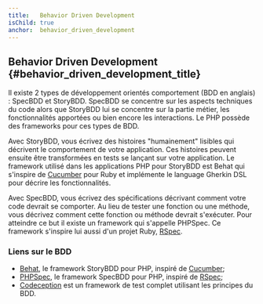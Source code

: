 ```yaml
---
title:   Behavior Driven Development
isChild: true
anchor:  behavior_driven_development
---
```


## Behavior Driven Development {#behavior_driven_development_title}

Il existe 2 types de développement orientés comportement (BDD en anglais) : SpecBDD et StoryBDD. SpecBDD se concentre sur les
aspects techniques du code alors que StoryBDD lui se concentre sur la partie métier, les fonctionnalités apportées ou
bien encore les interactions. Le PHP possède des frameworks pour ces types de BDD.

Avec StoryBDD, vous écrivez des histoires "humainement" lisibles qui décrivent le comportement de votre application.
Ces histoires peuvent ensuite être transformées en tests se lançant sur votre application. Le framework utilisé dans
les applications PHP pour StoryBDD est Behat qui s'inspire de [Cucumber](http://cukes.info/) pour Ruby et implémente
le language Gherkin DSL pour décrire les fonctionnalités.

Avec SpecBDD, vous écrivez des spécifications décrivant comment votre code devrait se comporter. Au lieu de tester
une fonction ou une méthode, vous décrivez comment cette fonction ou méthode devrait s'exécuter. Pour atteindre ce but
il existe un framework qui s'appelle PHPSpec. Ce framework s'inspire lui aussi d'un projet Ruby,
[RSpec](http://rspec.info/).

### Liens sur le BDD

* [Behat](http://behat.org/), le framework StoryBDD pour PHP, inspiré de [Cucumber](http://cukes.info/);
* [PHPSpec](http://www.phpspec.net/), le framework SpecBDD pour PHP, inspiré de [RSpec](http://rspec.info/);
* [Codeception](http://www.codeception.com) est un framework de test complet utilisant les principes du BDD.
